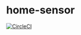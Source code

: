 # home-sensor

[![CircleCI](https://circleci.com/gh/oliviermichaelis/home-sensor.svg?style=svg)](https://circleci.com/gh/oliviermichaelis/home-sensor)